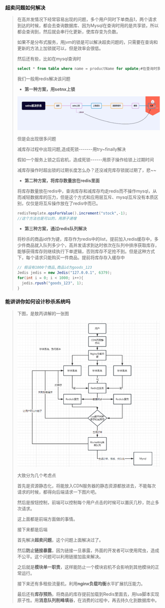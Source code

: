 ### 超卖问题如何解决

>在高并发情况下经常容易出现的问题，多个用户同时下单商品1，两个请求到达的时候，都会去查询数据库、因为Mysql在查询时用的是共享锁，所以都会查询到，然后就会串行化更新，使库存变为负数。
>
>如果不是分布式服务，用jvm的锁是可以解决超卖问题的，只需要在查询和更新的方法上加锁就可以，但是效率会很低。
>
>然后还有些，比如在mysql查询时
>
>```sql
>select * from table where name = productName for update;#在查询时我们上悲观锁
>```
>
>
>
>我们一般用redis解决该问题
>
>- **第一种方案，用setnx上锁**
>
>![image-20221230145236519](%E7%A7%92%E6%9D%80/image-20221230145236519.png)
>
>但是会出现很多问题
>
>减库存过程中出现问题,造成死锁-------用try~finally解决
>
>假如一个服务上锁之后宕机，造成死锁------用原子操作给锁上过期时间
>
>减库存操作时超出锁的过期长度怎么办？还没减完库存锁就过期了，悲~~
>
>- **第二种方案，将库存数量放在redis里面**
>
>将库存数量放在redis中，查询库存和减库存均走redis而不操作mysql，从而减轻数据库的压力，但是这个方式和应用层互斥、mysql互斥没有本质区别，仅仅是将互斥操作放在了redis中而已。
>
>```java
>redisTemplate.opsForValue().increment("stock",-1);
>//这个方法也是可以的，用原子递增
>```
>
>- **第三种方案，通过redis队列解决**
>
>将秒杀的商品id作为键，库存作为redis中的list，提前加入redis缓存中，多少件商品就入队列多少个，高并发请求到达时依次在队列中排序获取库存，能够获得库存则继续执行下单逻辑，否则库存不足抢不到。但是这种方式下，每个请求只能购买一件商品。提前将库存存入缓存中
>
>```java
>// 假设有1000个商品,商品id为goods_123
>Jedis jedis = new Jedis("127.0.0.1", 6379);
>for(int i = 0; i < 1000; i++){
>	jedis.rpush("goods_123", 1);
>}
>```



### 能讲讲你如何设计秒杀系统吗 

> 下图，是敖丙讲解的一张图
>
> ![image-20221231190507449](%E7%A7%92%E6%9D%80/image-20221231190507449.png)
>
> 大致分为几个考虑点
>
> 首先是资源静态化，将能放入CDN服务器的静态资源都放进去，不能每次请求的时候，都得向后端请求一下图片吧。
>
> 然后是按钮控制，前端可以控制每个用户点击的时候可以置灰几秒，防止多次请求。
>
> 这上面都是前端方面做的事情。
>
> 接下来都是后端
>
> 首先解决**超卖问题**，这个问题上面解决过了。
>
> 然后**防止链接暴露**，因为链接一旦暴露，外面的开发者可以使用爬虫，造成不公平。这个问题可以利用链接加盐来解决。
>
> 之后就是**模块单一职责**，这样能防止一个模块宕机不会影响到其他模块的正常运行。
>
> 接下来还有多租些流量机，利用**nginx负载均衡**水平扩展抗压能力。
>
> 最后还有**库存预热**，将商品的库存提前加载到Redis里面去，用lua脚本实现原子性。用**消息队列削峰填谷**，在消费的过程中，再去持久化到数据库中。
